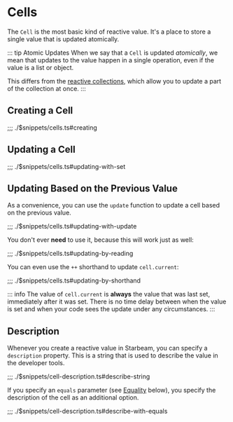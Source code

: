 # Cells

The `Cell` is the most basic kind of reactive value. It's a place to store a single value that is updated atomically.

::: tip Atomic Updates
When we say that a `Cell` is updated _atomically_, we mean that updates to the value happen in a single operation, even if the value is a list or object.

This differs from the [reactive collections](../collections.md), which allow you to update a part of the collection at once.
:::

## Creating a Cell

;;; ./$snippets/cells.ts#creating

## Updating a Cell

;;; ./$snippets/cells.ts#updating-with-set

## Updating Based on the Previous Value

As a convenience, you can use the `update` function to update a cell based on the previous value.

;;; ./$snippets/cells.ts#updating-with-update

You don't ever **need** to use it, because this will work just as well:

;;; ./$snippets/cells.ts#updating-by-reading

You can even use the `++` shorthand to update `cell.current`:

;;; ./$snippets/cells.ts#updating-by-shorthand

::: info
The value of `cell.current` is **always** the value that was last set, immediately after it was set. There is no time delay between when the value is set and when your code sees the update under any circumstances.
:::

## Description

Whenever you create a reactive value in Starbeam, you can specify a `description` property. This is a string that is used to describe the value in the developer tools.

;;; ./$snippets/cell-description.ts#describe-string

If you specify an `equals` parameter (see [Equality](#equality) below), you specify the description of the cell as an additional option.

;;; ./$snippets/cell-description.ts#describe-with-equals

